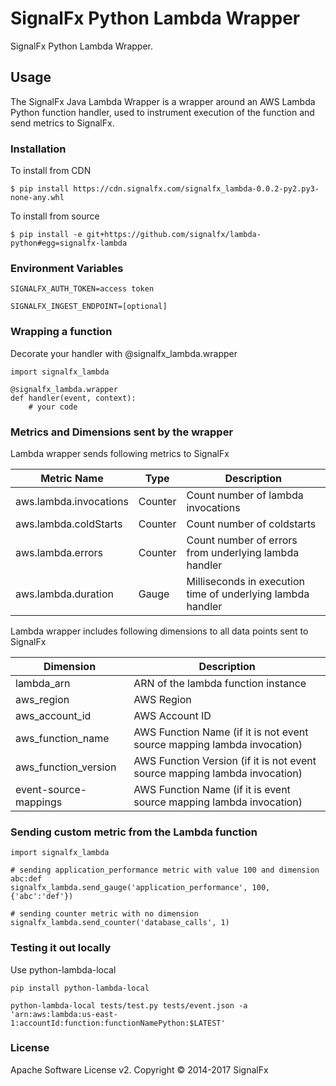 # SignalFx Python Lambda Wrapper

SignalFx Python Lambda Wrapper.

## Usage

The SignalFx Java Lambda Wrapper is a wrapper around an AWS Lambda Python function handler, used to instrument execution of the function and send metrics to SignalFx.

### Installation

To install from CDN
```
$ pip install https://cdn.signalfx.com/signalfx_lambda-0.0.2-py2.py3-none-any.whl
```


To install from source
```
$ pip install -e git+https://github.com/signalfx/lambda-python#egg=signalfx-lambda
```

### Environment Variables

```
SIGNALFX_AUTH_TOKEN=access token

SIGNALFX_INGEST_ENDPOINT=[optional]
```

### Wrapping a function

Decorate your handler with @signalfx_lambda.wrapper

```
import signalfx_lambda

@signalfx_lambda.wrapper
def handler(event, context):
    # your code
```

### Metrics and Dimensions sent by the wrapper

Lambda wrapper sends following metrics to SignalFx 

| Metric Name  | Type | Description |
| ------------- | ------------- | ---|
| aws.lambda.invocations  | Counter  | Count number of lambda invocations|
| aws.lambda.coldStarts  | Counter  | Count number of coldstarts|
| aws.lambda.errors  | Counter  | Count number of errors from underlying lambda handler|
| aws.lambda.duration  | Gauge  | Milliseconds in execution time of underlying lambda handler|

Lambda wrapper includes following dimensions to all data points sent to SignalFx

| Dimension | Description |
| ------------- | ---|
| lambda_arn  | ARN of the lambda function instance |
| aws_region  | AWS Region  |
| aws_account_id | AWS Account ID  |
| aws_function_name  | AWS Function Name (if it is not event source mapping lambda invocation)|
| aws_function_version  | AWS Function Version (if it is not event source mapping lambda invocation)|
| event-source-mappings  | AWS Function Name (if it is event source mapping lambda invocation) |


### Sending custom metric from the Lambda function

```
import signalfx_lambda

# sending application_performance metric with value 100 and dimension abc:def
signalfx_lambda.send_gauge('application_performance', 100, {'abc':'def'})

# sending counter metric with no dimension
signalfx_lambda.send_counter('database_calls', 1)
```

### Testing it out locally

Use python-lambda-local
```
pip install python-lambda-local
```

```
python-lambda-local tests/test.py tests/event.json -a 'arn:aws:lambda:us-east-1:accountId:function:functionNamePython:$LATEST'
```

### License

Apache Software License v2. Copyright © 2014-2017 SignalFx